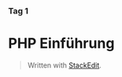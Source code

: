 ### Tag 1

# PHP Einführung



> Written with [StackEdit](https://stackedit.io/).
<!--stackedit_data:
eyJoaXN0b3J5IjpbMTkzOTYyMDMwN119
-->
